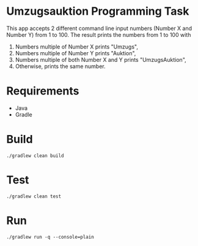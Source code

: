 # Umzugsauktion Programming Task

This app accepts 2 different command line input numbers (Number X and Number Y) from 1 to 100. The result prints the numbers from 1 to 100 with
1. Numbers multiple of Number X prints "Umzugs",
2. Numbers multiple of Number Y prints "Auktion",
3. Numbers multiple of both Number X  and Y prints "UmzugsAuktion",
4. Otherwise, prints the same number.

# Requirements

* Java
* Gradle

# Build

`./gradlew clean build`

# Test

`./gradlew clean test`

# Run

`./gradlew run -q --console=plain`
